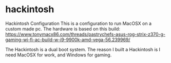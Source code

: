 # hackintosh
Hackintosh Configuration
This is a configuration to run MacOSX on a custom made pc.
The hardware is based on this build:
https://www.tonymacx86.com/threads/pastrychefs-asus-rog-strix-z370-g-gaming-wi-fi-ac-build-w-i9-9900k-amd-vega-56.239969/

The Hackintosh is a dual boot system. The reason I built a Hackintosh is I need MacOSX for work, and Windows for gaming.
